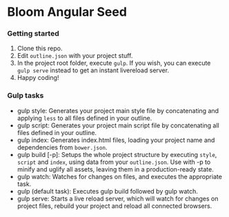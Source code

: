 # Bloom Angular Seed
### Getting started
1) Clone this repo.
2) Edit ```outline.json``` with your project stuff.
3) In the project root folder, execute ```gulp```. If you wish, you can execute ```gulp serve``` instead to get an instant livereload server.
4) Happy coding!
### Gulp tasks
- gulp style: Generates your project main style file by concatenating and applying ```less``` to all files defined in your outline.
- gulp script: Generates your project main script file by concatenating all files defined in your outline.
- gulp index: Generates index.html files, loading your project name and dependencies from ```bower.json```.
- gulp build [-p]: Setups the whole project structure by executing ```style```, ```script``` and ```index```, using data from your ```outline.json```. Use with -p to minify and uglify all assets, leaving them in a production-ready state.
- gulp watch: Watches for changes on files, and executes the appropriate task. 
- gulp (default task): Executes gulp build followed by gulp watch.
- gulp serve: Starts a live reload server, which will watch for changes on project files, rebuild your project and reload all connected browsers.
